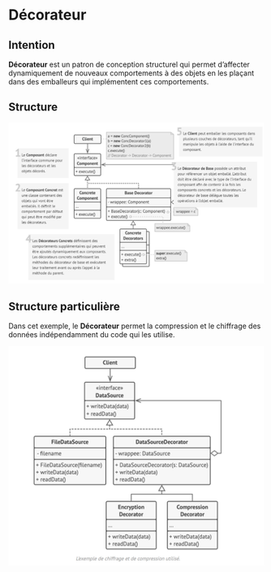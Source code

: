 # Décorateur

## Intention

**Décorateur** est un patron de conception structurel qui permet d’affecter dynamiquement de nouveaux comportements à
des objets en les plaçant dans des emballeurs qui implémentent ces comportements.

## Structure

![Graph](Graph.png)

## Structure particulière

Dans cet exemple, le **Décorateur** permet la compression et le chiffrage des données indépendamment du code qui les
utilise.

![Graph2](Graph2.png)